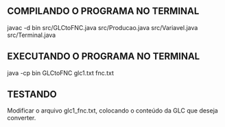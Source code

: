 ## COMPILANDO O PROGRAMA NO TERMINAL

javac -d bin src/GLCtoFNC.java src/Producao.java src/Variavel.java src/Terminal.java

## EXECUTANDO O PROGRAMA NO TERMINAL

java -cp bin GLCtoFNC glc1.txt fnc.txt

## TESTANDO

Modificar o arquivo glc1_fnc.txt, colocando o conteúdo da GLC que deseja converter.
